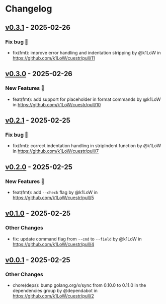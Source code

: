 # Changelog

## [v0.3.1](https://github.com/k1LoW/cuestr/compare/v0.3.0...v0.3.1) - 2025-02-26
### Fix bug 🐛
- fix(fmt): improve error handling and indentation stripping by @k1LoW in https://github.com/k1LoW/cuestr/pull/11

## [v0.3.0](https://github.com/k1LoW/cuestr/compare/v0.2.1...v0.3.0) - 2025-02-26
### New Features 🎉
- feat(fmt): add support for placeholder in format commands by @k1LoW in https://github.com/k1LoW/cuestr/pull/10

## [v0.2.1](https://github.com/k1LoW/cuestr/compare/v0.2.0...v0.2.1) - 2025-02-25
### Fix bug 🐛
- fix(fmt): correct indentation handling in stripIndent function by @k1LoW in https://github.com/k1LoW/cuestr/pull/7

## [v0.2.0](https://github.com/k1LoW/cuestr/compare/v0.1.0...v0.2.0) - 2025-02-25
### New Features 🎉
- feat(fmt): add `--check` flag by @k1LoW in https://github.com/k1LoW/cuestr/pull/5

## [v0.1.0](https://github.com/k1LoW/cuestr/compare/v0.0.1...v0.1.0) - 2025-02-25
### Other Changes
- fix: update command flag from `--cmd` to `--field` by @k1LoW in https://github.com/k1LoW/cuestr/pull/4

## [v0.0.1](https://github.com/k1LoW/cuestr/commits/v0.0.1) - 2025-02-25
### Other Changes
- chore(deps): bump golang.org/x/sync from 0.10.0 to 0.11.0 in the dependencies group by @dependabot in https://github.com/k1LoW/cuestr/pull/2

